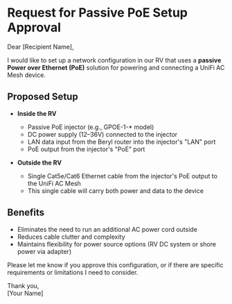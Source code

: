 # Request for Passive PoE Setup Approval

Dear [Recipient Name],

I would like to set up a network configuration in our RV that uses a **passive Power over Ethernet (PoE)** solution for powering and connecting a UniFi AC Mesh device.

## Proposed Setup

- **Inside the RV**
  - Passive PoE injector (e.g., GPOE-1-* model)
  - DC power supply (12–36V) connected to the injector
  - LAN data input from the Beryl router into the injector's "LAN" port
  - PoE output from the injector's "PoE" port

- **Outside the RV**
  - Single Cat5e/Cat6 Ethernet cable from the injector's PoE output to the UniFi AC Mesh
  - This single cable will carry both power and data to the device

## Benefits
- Eliminates the need to run an additional AC power cord outside
- Reduces cable clutter and complexity
- Maintains flexibility for power source options (RV DC system or shore power via adapter)

Please let me know if you approve this configuration, or if there are specific requirements or limitations I need to consider.

Thank you,  
[Your Name]  
 